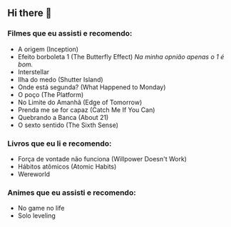 ## Hi there 👋

### Filmes que eu assisti e recomendo:
- A origem (Inception)
- Efeito borboleta 1 (The Butterfly Effect) *Na minha opnião apenas o 1 é bom.*
- Interstellar
- Ilha do medo (Shutter Island)
- Onde está segunda? (What Happened to Monday)
- O poço (The Platform)
- No Limite do Amanhã (Edge of Tomorrow)
- Prenda me se for capaz (Catch Me If You Can)
- Quebrando a Banca (About 21)
- O sexto sentido (The Sixth Sense)

### Livros que eu li e recomendo:
- Força de vontade não funciona (Willpower Doesn't Work)
- Hábitos atômicos (Atomic Habits)
- Wereworld

### Animes que eu assisti e recomendo:
- No game no life
- Solo leveling
